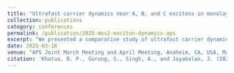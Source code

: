 ```yaml
---
title: "Ultrafast carrier dynamics near A, B, and C excitons in monolayer MoS<sub>2</sub> under high excitation densities: a comparative study"
collection: publications
category: conferences
permalink: /publication/2025-mos2-exciton-dynamics-aps
excerpt: "We presented a comparative study of ultrafast carrier dynamics near A, B, and C excitons in monolayer MoS<sub>2</sub> under high excitation densities, revealing distinct transient behaviors driven by many-body effects."
date: 2025-03-16
venue: "APS Joint March Meeting and April Meeting, Anaheim, CA, USA, March 16–21, 2025"
citation: 'Khatua, D. P., Gurung, S., Singh, A., and Jayabalan, J. (2025). "Ultrafast carrier dynamics near A, B, and C excitons in monolayer MoS<sub>2</sub> under high excitation densities: a comparative study." <i>APS Joint March Meeting and April Meeting</i>, Anaheim, CA, USA, March 16–21, 2025.'
---
```

